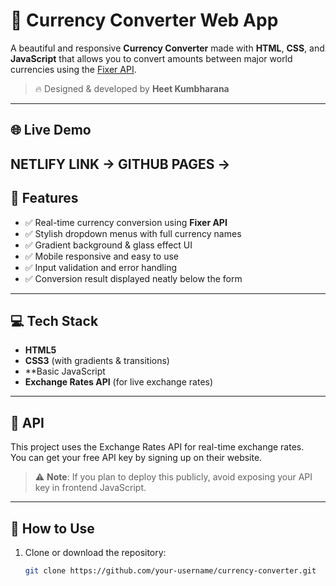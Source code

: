# 💱 Currency Converter Web App

A beautiful and responsive **Currency Converter** made with **HTML**, **CSS**, and **JavaScript** that allows you to convert amounts between major world currencies using the [Fixer API](https://apilayer.com/marketplace/fixer-api).

> 🔥 Designed & developed by **Heet Kumbharana**

---

## 🌐 Live Demo

**NETLIFY LINK**
->
**GITHUB PAGES**
->
---

## 🚀 Features

- ✅ Real-time currency conversion using **Fixer API**
- ✅ Stylish dropdown menus with full currency names
- ✅ Gradient background & glass effect UI
- ✅ Mobile responsive and easy to use
- ✅ Input validation and error handling
- ✅ Conversion result displayed neatly below the form

---

## 💻 Tech Stack

- **HTML5**
- **CSS3** (with gradients & transitions)
- **Basic JavaScript
- **Exchange Rates API** (for live exchange rates)

---

## 🔑 API

This project uses the Exchange Rates API for real-time exchange rates.  
You can get your free API key by signing up on their website.

> ⚠️ **Note**: If you plan to deploy this publicly, avoid exposing your API key in frontend JavaScript.

---

## 🧠 How to Use

1. Clone or download the repository:
   ```bash
   git clone https://github.com/your-username/currency-converter.git
